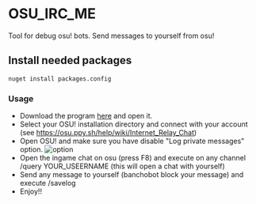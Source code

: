 # OSU_IRC_ME
Tool for debug osu! bots. Send messages to yourself from osu!

## Install needed packages
```
nuget install packages.config
```

### Usage
- Download the program [here](https://github.com/MagonxESP/OSU_IRC_ME/releases) and open it.
- Select your OSU! installation directory and connect with your account (see https://osu.ppy.sh/help/wiki/Internet_Relay_Chat)
- Open OSU! and make sure you have disable "Log private messages" option.
![option](https://i.imgur.com/KgkpuVF.png "Log private messages")
- Open the ingame chat on osu (press F8) and execute on any channel /query YOUR_USEERNAME (this will open a chat with yourself)
- Send any message to yourself (banchobot block your message) and execute /savelog
- Enjoy!!

